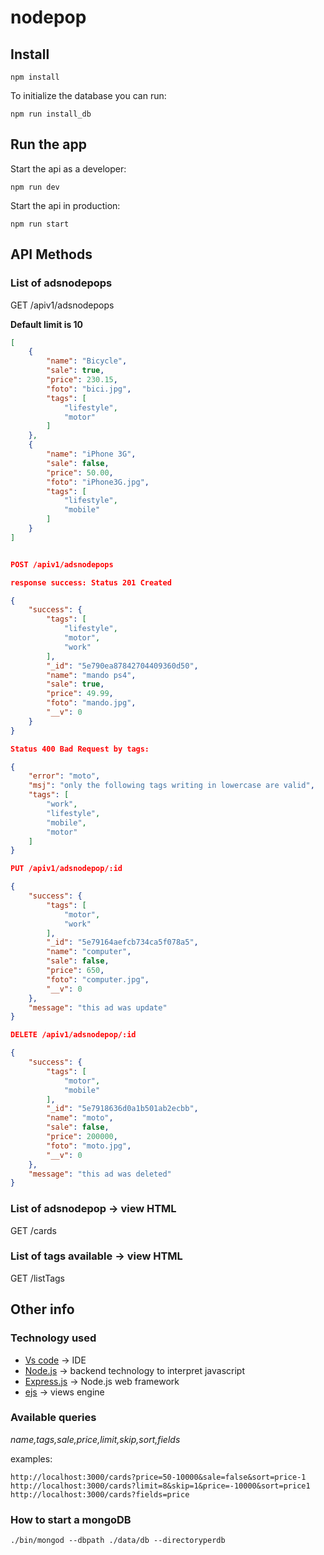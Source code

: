 # nodepop

## Install

```shell
npm install
```

To initialize the database you can run:

```shell
npm run install_db
```

## Run the app

Start the api as a developer:

```shell
npm run dev
```

Start the api in production:

```shell
npm run start
```

## API Methods

### List of adsnodepops

GET /apiv1/adsnodepops

**Default limit is 10**

```json
[
    {
        "name": "Bicycle",
        "sale": true,
        "price": 230.15,
        "foto": "bici.jpg",
        "tags": [
            "lifestyle",
            "motor"
        ]
    },
    {
        "name": "iPhone 3G",
        "sale": false,
        "price": 50.00,
        "foto": "iPhone3G.jpg",
        "tags": [
            "lifestyle",
            "mobile"
        ]
    }
]


POST /apiv1/adsnodepops

response success: Status 201 Created

{
    "success": {
        "tags": [
            "lifestyle",
            "motor",
            "work"
        ],
        "_id": "5e790ea87842704409360d50",
        "name": "mando ps4",
        "sale": true,
        "price": 49.99,
        "foto": "mando.jpg",
        "__v": 0
    }
}

Status 400 Bad Request by tags:

{
    "error": "moto",
    "msj": "only the following tags writing in lowercase are valid",
    "tags": [
        "work",
        "lifestyle",
        "mobile",
        "motor"
    ]
}

PUT /apiv1/adsnodepop/:id

{
    "success": {
        "tags": [
            "motor",
            "work"
        ],
        "_id": "5e79164aefcb734ca5f078a5",
        "name": "computer",
        "sale": false,
        "price": 650,
        "foto": "computer.jpg",
        "__v": 0
    },
    "message": "this ad was update"
}

DELETE /apiv1/adsnodepop/:id

{
    "success": {
        "tags": [
            "motor",
            "mobile"
        ],
        "_id": "5e7918636d0a1b501ab2ecbb",
        "name": "moto",
        "sale": false,
        "price": 200000,
        "foto": "moto.jpg",
        "__v": 0
    },
    "message": "this ad was deleted"
}
```

### List of adsnodepop -> view HTML

GET /cards

### List of tags available -> view HTML

GET /listTags



## Other info


### Technology used

- [Vs code](https://code.visualstudio.com/) -> IDE 
- [Node.js](https://nodejs.org/es/) -> backend technology to interpret javascript
- [Express.js](https://expressjs.com/es/) -> Node.js web framework
- [ejs](https://www.npmjs.com/package/ejs) -> views engine


### Available queries

*name,tags,sale,price,limit,skip,sort,fields*

examples:

`http://localhost:3000/cards?price=50-10000&sale=false&sort=price-1`
`http://localhost:3000/cards?limit=8&skip=1&price=-10000&sort=price1`
`http://localhost:3000/cards?fields=price`


### How to start a mongoDB

```shell
./bin/mongod --dbpath ./data/db --directoryperdb
```